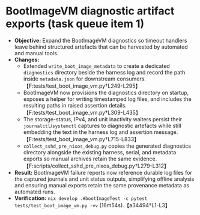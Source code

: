 # BootImageVM diagnostic artifact exports (task queue item 1)

- **Objective:** Expand the BootImageVM diagnostics so timeout handlers leave behind
  structured artefacts that can be harvested by automated and manual tools.
- **Changes:**
  - Extended `write_boot_image_metadata` to create a dedicated `diagnostics`
    directory beside the harness log and record the path inside
    `metadata.json` for downstream consumers.【F:tests/test_boot_image_vm.py†L249-L295】
  - BootImageVM now provisions the diagnostics directory on startup, exposes a
    helper for writing timestamped log files, and includes the resulting paths
    in raised assertion details.【F:tests/test_boot_image_vm.py†L309-L435】
  - The storage-status, IPv4, and unit inactivity waiters persist their
    `journalctl`/`systemctl` captures to diagnostic artefacts while still
    embedding the text in the harness log and assertion message.【F:tests/test_boot_image_vm.py†L715-L833】
  - `collect_sshd_pre_nixos_debug.py` copies the generated diagnostics directory
    alongside the existing harness, serial, and metadata exports so manual
    archives retain the same evidence.【F:scripts/collect_sshd_pre_nixos_debug.py†L279-L312】
- **Result:** BootImageVM failure reports now reference durable log files for the
  captured journals and unit status outputs, simplifying offline analysis and
  ensuring manual exports retain the same provenance metadata as automated runs.
- **Verification:** `nix develop .#bootImageTest -c pytest tests/test_boot_image_vm.py -vv`
  (16m54s).【a34494†L1-L3】
